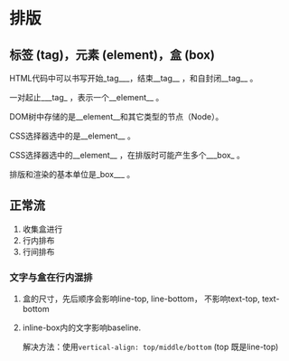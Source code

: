 # 排版

## 标签 (tag)，元素 (element)，盒 (box)

HTML代码中可以书写开始_tag___，结束__tag__ ，和自封闭__tag__ 。

一对起止___tag_ ，表示一个__element__ 。

DOM树中存储的是__element__和其它类型的节点（Node）。

CSS选择器选中的是__element__ 。

CSS选择器选中的__element__ ，在排版时可能产生多个___box_ 。

排版和渲染的基本单位是_box___ 。

## 正常流

1. 收集盒进行
2. 行内排布
3. 行间排布

### 文字与盒在行内混排

1. 盒的尺寸，先后顺序会影响line-top, line-bottom， 不影响text-top, text-bottom

2. inline-box内的文字影响baseline. 
    
    解决方法：使用`vertical-align: top/middle/bottom`
    (top 既是line-top)